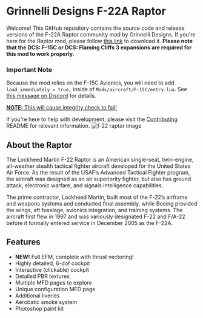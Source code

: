 # Grinnelli Designs F-22A Raptor
Welcome! This GitHub repository contains the source code and release versions of the F-22A Raptor community mod by Grinnelli Designs.
If you're here for the Raptor mod, please follow [this link](https://github.com/grinnellidesigns/f-22a/releases/latest) to download it. **Please note that the DCS: F-15C or DCS: Flaming Cliffs 3 expansions are required for this mod to work properly.**

### Important Note
Because the mod relies on the F-15C Avionics, you will need to add `load_immediately = true,` inside of `Mods/aircraft/F-15C/entry.lua`. See [this message on Discord](https://discord.com/channels/778817642860904468/1010337321620623410/1375669978568593419) for details.

<ins>**NOTE:** This will cause integrity check to fail!</ins>

If you're here to help with development, please visit the [Contributing](CONTRIBUTING.md) README for relevant information.
![f-22 raptor image](https://i0.wp.com/grinnellidesigns.com/wp-content/uploads/2022/01/F22_wepon_2.jpg?fit=1920%2C1080&ssl=1)
## About the Raptor
The Lockheed Martin F-22 Raptor is an American single-seat, twin-engine, all-weather stealth tactical fighter aircraft developed for the United States Air Force. As the result of the USAF’s Advanced Tactical Fighter program, the aircraft was designed as an air superiority fighter, but also has ground attack, electronic warfare, and signals intelligence capabilities.

The prime contractor, Lockheed Martin, built most of the F-22’s airframe and weapons systems and conducted final assembly, while Boeing provided the wings, aft fuselage, avionics integration, and training systems. The aircraft first flew in 1997 and was variously designated F-22 and F/A-22 before it formally entered service in December 2005 as the F-22A.

## Features
* **NEW!** Full EFM, complete with thrust vectoring!
* Highly detailed, 6-dof cockpit
* Interactive (clickable) cockpit
* Detailed PBR textures
* Multiple MFD pages to explore
* Unique configuration MFD page
* Additional liveries
* Aerobatic smoke system
* Photoshop paint kit
